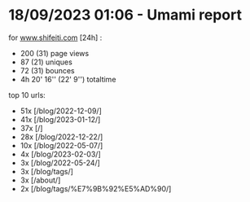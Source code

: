 # 18/09/2023 01:06 - Umami report
for www.shifeiti.com [24h] :

 - 200 (31) page views
 - 87 (21) uniques
 - 72 (31) bounces
 - 4h 20' 16'' (22' 9'') totaltime


top 10 urls:
 - 51x [/blog/2022-12-09/]
 - 41x [/blog/2023-01-12/]
 - 37x [/]
 - 28x [/blog/2022-12-22/]
 - 10x [/blog/2022-05-07/]
 - 4x [/blog/2023-02-03/]
 - 3x [/blog/2022-05-24/]
 - 3x [/blog/tags/]
 - 3x [/about/]
 - 2x [/blog/tags/%E7%9B%92%E5%AD%90/]


